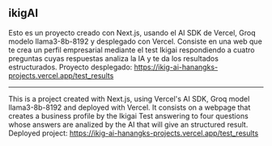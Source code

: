 

## ikigAI

Esto es un proyecto creado con Next.js, usando el AI SDK de Vercel, Groq modelo llama3-8b-8192 y desplegado con Vercel.
Consiste en una web que te crea un perfil empresarial mediante el test Ikigai respondiendo a cuatro preguntas cuyas respuestas analiza la IA y te da los resultados estructurados.
Proyecto desplegado: https://ikig-ai-hanangks-projects.vercel.app/test_results

--------------------------------------------------------------------------------------------------------------------------------------------------------------------------------------------

This is a project created with Next.js, using Vercel's AI SDK, Groq model llama3-8b-8192 and deployed with Vercel.
It consists on a webpage that creates a business profile by the Ikigai Test answering to four questions whose answers are analized by the AI that will give an structured result.
Deployed project: https://ikig-ai-hanangks-projects.vercel.app/test_results
